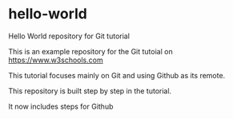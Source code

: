 # hello-world
Hello World repository for Git tutorial

This is an example repository for the Git tutoial on https://www.w3schools.com

This tutorial focuses mainly on Git and using Github as its remote.

This repository is built step by step in the tutorial.

It now includes steps for Github
